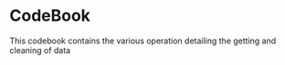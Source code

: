 # CodeBook
This codebook contains the various operation detailing the getting and cleaning of data

